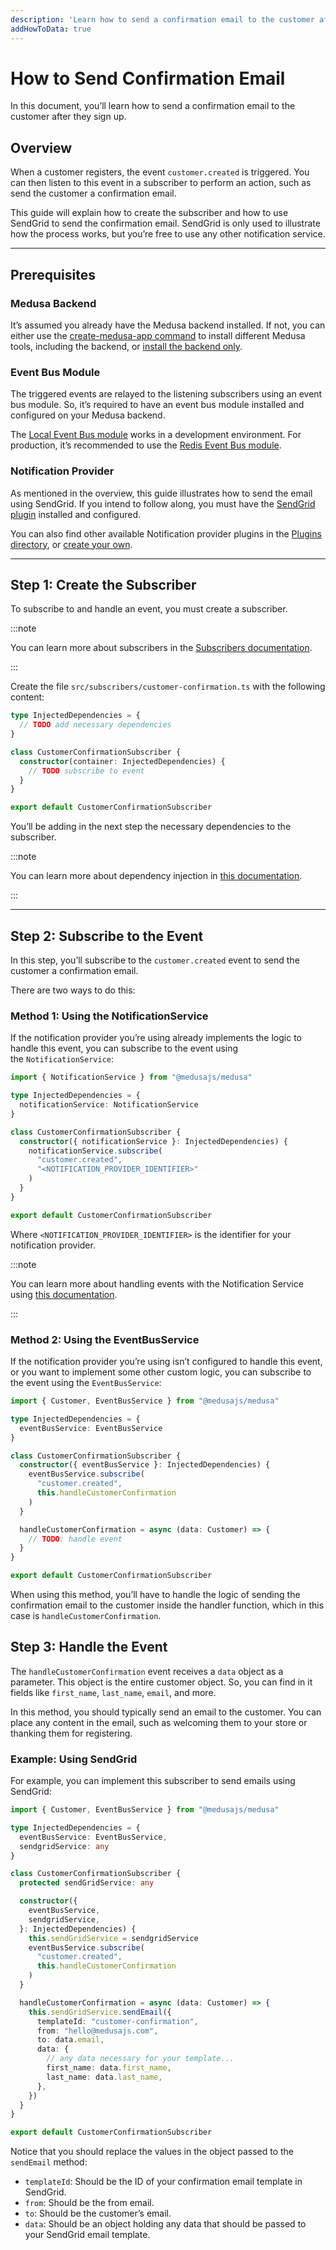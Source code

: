 ```yaml
---
description: 'Learn how to send a confirmation email to the customer after they sign up. This guide uses SendGrid as an example Notification provider.'
addHowToData: true
---
```


# How to Send Confirmation Email

In this document, you’ll learn how to send a confirmation email to the customer after they sign up.

## Overview

When a customer registers, the event `customer.created` is triggered. You can then listen to this event in a subscriber to perform an action, such as send the customer a confirmation email.

This guide will explain how to create the subscriber and how to use SendGrid to send the confirmation email. SendGrid is only used to illustrate how the process works, but you’re free to use any other notification service.

---

## Prerequisites

### Medusa Backend

It’s assumed you already have the Medusa backend installed. If not, you can either use the [create-medusa-app command](../../../create-medusa-app.mdx) to install different Medusa tools, including the backend, or [install the backend only](../../../development/backend/install.mdx).

### Event Bus Module

The triggered events are relayed to the listening subscribers using an event bus module. So, it’s required to have an event bus module installed and configured on your Medusa backend.

The [Local Event Bus module](../../../development/events/modules/local.md) works in a development environment. For production, it’s recommended to use the [Redis Event Bus module](../../../development/events/modules/redis.md).

### Notification Provider

As mentioned in the overview, this guide illustrates how to send the email using SendGrid. If you intend to follow along, you must have the [SendGrid plugin](../../../plugins/notifications/sendgrid.mdx) installed and configured.

You can also find other available Notification provider plugins in the [Plugins directory](https://medusajs.com/plugins/), or [create your own](../../../development/notification/create-notification-provider.md).

---

## Step 1: Create the Subscriber

To subscribe to and handle an event, you must create a subscriber.

:::note

You can learn more about subscribers in the [Subscribers documentation](../../../development/events/subscribers.mdx).

:::

Create the file `src/subscribers/customer-confirmation.ts` with the following content:

```ts title=src/subscribers/customer-confirmation.ts
type InjectedDependencies = {
  // TODO add necessary dependencies
}

class CustomerConfirmationSubscriber {
  constructor(container: InjectedDependencies) {
    // TODO subscribe to event
  }
}

export default CustomerConfirmationSubscriber
```

You’ll be adding in the next step the necessary dependencies to the subscriber.

:::note

You can learn more about dependency injection in [this documentation](../../../development/fundamentals/dependency-injection.md).

:::

---

## Step 2: Subscribe to the Event

In this step, you’ll subscribe to the `customer.created` event to send the customer a confirmation email.

There are two ways to do this:

### Method 1: Using the NotificationService

If the notification provider you’re using already implements the logic to handle this event, you can subscribe to the event using the `NotificationService`:

```ts title=src/subscribers/customer-confirmation.ts
import { NotificationService } from "@medusajs/medusa"

type InjectedDependencies = {
  notificationService: NotificationService
}

class CustomerConfirmationSubscriber {
  constructor({ notificationService }: InjectedDependencies) {
    notificationService.subscribe(
      "customer.created", 
      "<NOTIFICATION_PROVIDER_IDENTIFIER>"
    )
  }
}

export default CustomerConfirmationSubscriber
```

Where `<NOTIFICATION_PROVIDER_IDENTIFIER>` is the identifier for your notification provider.

:::note

You can learn more about handling events with the Notification Service using [this documentation](../../../development/notification/create-notification-provider.md).

:::

### Method 2: Using the EventBusService

If the notification provider you’re using isn’t configured to handle this event, or you want to implement some other custom logic, you can subscribe to the event using the `EventBusService`:

```ts title=src/subscribers/customer-confirmation.ts
import { Customer, EventBusService } from "@medusajs/medusa"

type InjectedDependencies = {
  eventBusService: EventBusService
}

class CustomerConfirmationSubscriber {
  constructor({ eventBusService }: InjectedDependencies) {
    eventBusService.subscribe(
      "customer.created", 
      this.handleCustomerConfirmation
    )
  }

  handleCustomerConfirmation = async (data: Customer) => {
    // TODO: handle event
  }
}

export default CustomerConfirmationSubscriber
```

When using this method, you’ll have to handle the logic of sending the confirmation email to the customer inside the handler function, which in this case is `handleCustomerConfirmation`.

## Step 3: Handle the Event

The `handleCustomerConfirmation` event receives a `data` object as a parameter. This object is the entire customer object. So, you can find in it fields like `first_name`, `last_name`, `email`, and more.

In this method, you should typically send an email to the customer. You can place any content in the email, such as welcoming them to your store or thanking them for registering.

### Example: Using SendGrid

For example, you can implement this subscriber to send emails using SendGrid:

```ts title=src/subscribers/customer-confirmation.ts
import { Customer, EventBusService } from "@medusajs/medusa"

type InjectedDependencies = {
  eventBusService: EventBusService,
  sendgridService: any
}

class CustomerConfirmationSubscriber {
  protected sendGridService: any

  constructor({
    eventBusService,
    sendgridService,
  }: InjectedDependencies) {
    this.sendGridService = sendgridService
    eventBusService.subscribe(
      "customer.created", 
      this.handleCustomerConfirmation
    )
  }

  handleCustomerConfirmation = async (data: Customer) => {
    this.sendGridService.sendEmail({
      templateId: "customer-confirmation",
      from: "hello@medusajs.com",
      to: data.email,
      data: {
        // any data necessary for your template...
        first_name: data.first_name,
        last_name: data.last_name,
      },
    })
  }
}

export default CustomerConfirmationSubscriber
```

Notice that you should replace the values in the object passed to the `sendEmail` method:

- `templateId`: Should be the ID of your confirmation email template in SendGrid.
- `from`: Should be the from email.
- `to`: Should be the customer’s email.
- `data`: Should be an object holding any data that should be passed to your SendGrid email template.
